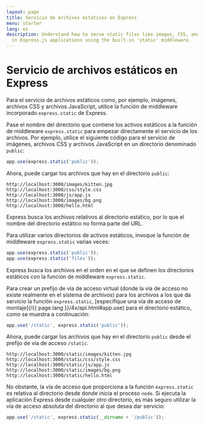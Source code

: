 ```yaml
---
layout: page
title: Servicio de archivos estáticos en Express
menu: starter
lang: es
description: Understand how to serve static files like images, CSS, and JavaScript
  in Express.js applications using the built-in 'static' middleware.
---
```


# Servicio de archivos estáticos en Express

Para el servicio de archivos estáticos como, por ejemplo, imágenes, archivos CSS y archivos JavaScript, utilice la función de middleware incorporado `express.static` de Express.

Pase el nombre del directorio que contiene los activos estáticos a la función de middleware `express.static` para empezar directamente el servicio de los archivos. Por ejemplo, utilice el siguiente código para el servicio de imágenes, archivos CSS y archivos JavaScript en un directorio denominado `public`:

```js
app.use(express.static('public'));
```

Ahora, puede cargar los archivos que hay en el directorio `public`:

```text
http://localhost:3000/images/kitten.jpg
http://localhost:3000/css/style.css
http://localhost:3000/js/app.js
http://localhost:3000/images/bg.png
http://localhost:3000/hello.html
```

<div class="doc-box doc-info">
Express busca los archivos relativos al directorio estático, por lo que el nombre del directorio estático no forma parte del URL.
</div>

Para utilizar varios directorios de activos estáticos, invoque la función de middleware `express.static` varias veces:

```js
app.use(express.static('public'));
app.use(express.static('files'));
```

Express busca los archivos en el orden en el que se definen los directorios estáticos con la función de middleware `express.static`.

Para crear un prefijo de vía de acceso virtual (donde la vía de acceso no existe realmente en el sistema de archivos) para los archivos a los que da servicio la función `express.static`, [especifique una vía de acceso de montaje](/{{ page.lang }}/4x/api.html#app.use) para el directorio estático, como se muestra a continuación:

```js
app.use('/static', express.static('public'));
```

Ahora, puede cargar los archivos que hay en el directorio `public` desde el prefijo de vía de acceso `/static`.

```text
http://localhost:3000/static/images/kitten.jpg
http://localhost:3000/static/css/style.css
http://localhost:3000/static/js/app.js
http://localhost:3000/static/images/bg.png
http://localhost:3000/static/hello.html
```

No obstante, la vía de acceso que proporciona a la función `express.static` es relativa al directorio desde donde inicia el proceso `node`. Si ejecuta la aplicación Express desde cualquier otro directorio, es más seguro utilizar la vía de acceso absoluta del directorio al que desea dar servicio:

```js
app.use('/static', express.static(__dirname + '/public'));
```

